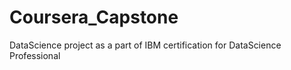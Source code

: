 # Coursera_Capstone
DataScience project as a part of IBM certification for DataScience Professional
